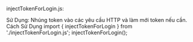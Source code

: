 injectTokenForLogin.js:

Sử Dụng: Nhúng token vào các yêu cầu HTTP và làm mới token nếu cần.
Cách Sử Dụng
import { injectTokenForLogin } from './injectTokenForLogin.js';
injectTokenForLogin();
